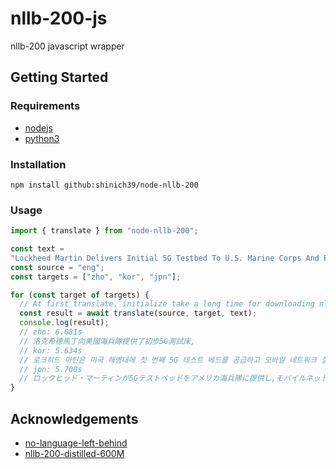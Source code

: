 # nllb-200-js

nllb-200 javascript wrapper

## Getting Started

### Requirements

- [nodejs](https://nodejs.org/en/download/package-manager/current)
- [python3](https://www.python.org/downloads/)

### Installation

```console
npm install github:shinich39/node-nllb-200
```

### Usage

```js
import { translate } from "node-nllb-200";

const text =
"Lockheed Martin Delivers Initial 5G Testbed To U.S. Marine Corps And Begins Mobile Network Experimentation";
const source = "eng";
const targets = ["zho", "kor", "jpn"];

for (const target of targets) {
  // At first translate, initialize take a long time for downloading nllb-200 model.
  const result = await translate(source, target, text);
  console.log(result);
  // zho: 6.081s
  // 洛克希德馬丁向美國海兵隊提供了初步5G測試床,
  // kor: 5.634s
  // 로크히드 마틴은 미국 해병대에 첫 번째 5G 테스트 베드를 공급하고 모바일 네트워크 실험을 시작했습니다
  // jpn: 5.700s
  // ロックヒッド・マーティンが5Gテストベッドをアメリカ海兵隊に提供し,モバイルネットワーク実験を開始
}
```

## Acknowledgements

- [no-language-left-behind](https://ai.meta.com/research/no-language-left-behind/)
- [nllb-200-distilled-600M](https://huggingface.co/facebook/nllb-200-distilled-600M)